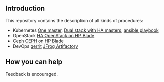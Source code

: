 Introduction
------------

This repository contains the description of all kinds of procedures:

- Kubernetes [One master](kubernetes/one_master/README.md), [Dual stack with HA masters](kubernetes/dual_stack_ha_masters/README.md), [ansible playbook](kubernetes/ansible/README.md)
- OpenStack [HA OpenStack on HP Blade](openstack/ha/README.md)
- Ceph [CEPH on HP Blade](ceph/README.md)
- DevOps [gerrit](DevOps/gerrit/README.md) [JFrog Artifactory](DevOps/JFrog_Artifactory/README.md)

How you can help
----------------

Feedback is encouraged.
